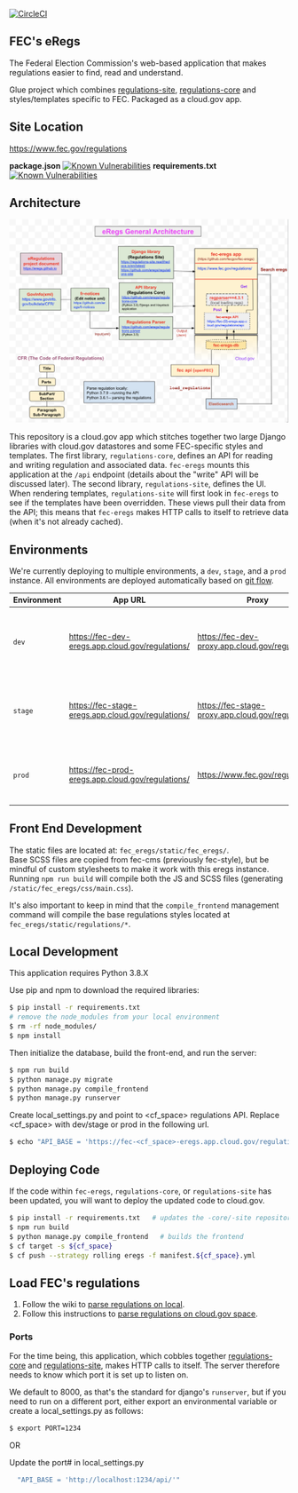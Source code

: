 [![CircleCI](https://circleci.com/gh/fecgov/fec-eregs.svg?style=svg)](https://circleci.com/gh/fecgov/fec-eregs)

## FEC's eRegs

The Federal Election Commission's web-based application that makes regulations easier to find, read and understand.

Glue project which combines [regulations-site](https://github.com/eregs/regulations-site), [regulations-core](https://github.com/eregs/regulations-core) and
styles/templates specific to FEC. Packaged as a cloud.gov app.

## Site Location
https://www.fec.gov/regulations

**package.json**
[![Known Vulnerabilities](https://snyk.io/test/github/fecgov/fec-eregs/badge.svg)](https://snyk.io/test/github/fecgov/fec-eregs?targetFile=package.json)
**requirements.txt**
[![Known Vulnerabilities](https://snyk.io/test/github/fecgov/fec-eregs/badge.svg)](https://snyk.io/test/github/fecgov/fec-eregs?targetFile=requirements.txt)

## Architecture

![General Architecture (described below)](https://github.com/fecgov/fec-eregs/blob/develop/load_regs/eregs_general_architecture.png)

This repository is a cloud.gov app which stitches together two large Django
libraries with cloud.gov datastores and some FEC-specific styles and
templates. The first library, `regulations-core`, defines an API for reading
and writing regulation and associated data. `fec-eregs` mounts this
application at the `/api` endpoint (details about the "write" API will be
discussed later). The second library, `regulations-site`, defines the UI. When
rendering templates, `regulations-site` will first look in `fec-eregs` to see
if the templates have been overridden. These views pull their data from the
API; this means that `fec-eregs` makes HTTP calls to itself to retrieve data
(when it's not already cached).

## Environments

We're currently deploying to multiple environments, a `dev`, `stage`, and a `prod`
instance. All environments are deployed automatically based on [git
flow](https://danielkummer.github.io/git-flow-cheatsheet/).


Environment | App URL                              | Proxy | Website URL | Description
----------- | ---                              | ----- | ----- | -----------
`dev`       | https://fec-dev-eregs.app.cloud.gov/regulations/ | https://fec-dev-proxy.app.cloud.gov/regulations/ | https://dev.fec.gov/regulations/ | Ad-hoc testing, deploys the latest changes from `develop`.
`stage`     | https://fec-stage-eregs.app.cloud.gov/regulations/ | https://fec-stage-proxy.app.cloud.gov/regulations/ | https://stage.fec.gov/regulations/ | Staging site, deployed from branches matching `release/*`.
`prod`      | https://fec-prod-eregs.app.cloud.gov/regulations/ | https://www.fec.gov/regulations/ | https://www.fec.gov/regulations/ | Production site, deployed from any tagged commit.


## Front End Development
The static files are located at: `fec_eregs/static/fec_eregs/`.<br>
Base SCSS files are copied from fec-cms (previously fec-style), but be mindful of custom stylesheets to make it work with this eregs instance.<br>
Running `npm run build` will compile both the JS and SCSS files (generating `/static/fec_eregs/css/main.css`).<br>

It's also important to keep in mind that the `compile_frontend` management command will compile the base regulations styles located at `fec_eregs/static/regulations/*`.

## Local Development
This application requires Python 3.8.X

Use pip and npm to download the required libraries:

```bash
$ pip install -r requirements.txt
# remove the node_modules from your local environment
$ rm -rf node_modules/
$ npm install
```

Then initialize the database, build the front-end, and run the server:

```bash
$ npm run build
$ python manage.py migrate
$ python manage.py compile_frontend
$ python manage.py runserver
```

Create local_settings.py and point to <cf_space> regulations API. Replace <cf_space> with dev/stage or prod in the following url.
```bash
$ echo "API_BASE = 'https://fec-<cf_space>-eregs.app.cloud.gov/regulations/api/'" >> local_settings.py
```

## Deploying Code

If the code within `fec-eregs`, `regulations-core`, or `regulations-site` has
been updated, you will want to deploy the updated code to cloud.gov.

```bash
$ pip install -r requirements.txt   # updates the -core/-site repositories
$ npm run build
$ python manage.py compile_frontend   # builds the frontend
$ cf target -s ${cf_space}
$ cf push --strategy rolling eregs -f manifest.${cf_space}.yml
```

## Load FEC's regulations

1. Follow the wiki to [parse regulations on local](https://github.com/fecgov/fec-eregs/wiki/Parse-regulations-on-local).
2. Follow this instructions to [parse regulations on cloud.gov space](https://github.com/fecgov/fec-eregs/tree/develop/load_regs#load-fecs-regulations-on-cloudgov-space).


### Ports

For the time being, this application, which cobbles together
[regulations-core](https://github.com/eregs/regulations-core) and
[regulations-site](https://github.com/eregs/regulations-site), makes HTTP calls
to itself. The server therefore needs to know which port it is set up to
listen on.

We default to 8000, as that's the standard for django's `runserver`, but if
you need to run on a different port, either export an environmental variable
or create a local_settings.py as follows:

```bash
$ export PORT=1234
```

OR

 Update the port# in local_settings.py
```bash
  "API_BASE = 'http://localhost:1234/api/'" 
```


